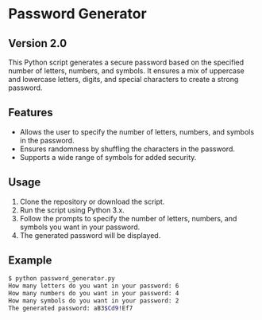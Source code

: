 # Password Generator

## Version 2.0

This Python script generates a secure password based on the specified number of letters, numbers, and symbols. It ensures a mix of uppercase and lowercase letters, digits, and special characters to create a strong password.

## Features

- Allows the user to specify the number of letters, numbers, and symbols in the password.
- Ensures randomness by shuffling the characters in the password.
- Supports a wide range of symbols for added security.

## Usage

1. Clone the repository or download the script.
2. Run the script using Python 3.x.
3. Follow the prompts to specify the number of letters, numbers, and symbols you want in your password.
4. The generated password will be displayed.

## Example

```bash
$ python password_generator.py
How many letters do you want in your password: 6
How many numbers do you want in your password: 4
How many symbols do you want in your password: 2
The generated password: aB3$Cd9!Ef7
